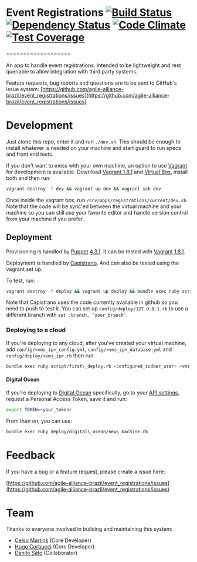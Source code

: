 # Event Registrations [![Build Status](https://snap-ci.com/agile-alliance-brazil/event_registrations/branch/master/build_image)](https://snap-ci.com/agile-alliance-brazil/event_registrations/branch/master) [![Dependency Status](https://gemnasium.com/agile-alliance-brazil/event_registrations.svg)](https://gemnasium.com/agile-alliance-brazil/event_registrations) [![Code Climate](https://codeclimate.com/github/agile-alliance-brazil/event_registrations/badges/gpa.svg)](https://codeclimate.com/github/agile-alliance-brazil/event_registrations) [![Test Coverage](https://codeclimate.com/github/agile-alliance-brazil/event_registrations/badges/coverage.svg)](https://codeclimate.com/github/agile-alliance-brazil/event_registrations)
===================

An app to handle event registrations. Intended to be lightweight and rest queriable to allow integration with third party systems.

Feature requests, bug reports and questions are to be sent to GitHub's issue system: [https://github.com/agile-alliance-brazil/event_registrations/issues](https://github.com/agile-alliance-brazil/event_registrations/issues)

# Development

Just clone this repo, enter it and run `./dev.sh`. This should be enough to install whatever is needed on your machine and start guard to run specs and front end tests.

If you don't want to mess with your own machine, an option to use [Vagrant](https://www.vagrantup.com/) for development is available. Download [Vagrant 1.8.1](https://releases.hashicorp.com/vagrant/1.8.1/) and [Virtual Box](https://www.virtualbox.org/wiki/Downloads), install both and then run:

```sh
vagrant destroy -f dev && vagrant up dev && vagrant ssh dev
````

Once inside the vagrant box, run `/srv/apps/registrations/current/dev.sh`. Note that the code will be sync'ed between the virtual machine and your machine so you can still use your favorite editor and handle version control from your machine if you prefer.

## Deployment

Provisioning is handled by [Puppet](https://puppetlabs.com/) [4.3.1](http://docs.puppetlabs.com/puppet/latest/reference/install_pre.html). It can be tested with [Vagrant](https://www.vagrantup.com/) [1.8.1](https://releases.hashicorp.com/vagrant/1.8.1/).

Deployment is handled by [Capistrano](http://capistranorb.com/). And can also be tested using the vagrant set up.

To test, run:
```sh
vagrant destroy -f deploy && vagrant up deploy && bundle exec ruby script/first\_deploy.rb vagrant 127.0.0.1:2203 certs/insecure\_private\_key
```

Note that Capistrano uses the code currently available in github so you need to push to test it.
You can set up `config/deploy/127.0.0.1.rb` to use a different branch with `set :branch, 'your_branch'`.

### Deploying to a cloud

If you're deploying to any cloud, after you've created your virtual machine, add `config/<vms_ip>_config.yml`, `config/<vms_ip>_database.yml` and `config/deploy/<vms_ip>.rb` then run:
```sh
bundle exec ruby script/first\_deploy.rb <configured_sudoer_user> <vms_ip> <ssh_key_to_access_vm>
```

#### Digital Ocean

If you're deploying to [Digital Ocean](https://www.digitalocean.com/?refcode=f3805af8abc0) specifically, go to your [API settings](https://cloud.digitalocean.com/settings/applications), request a Personal Access Token, save it and run:
```sh
export TOKEN=<your_token>
```

From then on, you can use:
```sh
bundle exec ruby deploy/digital\_ocean/new\_machine.rb
```

# Feedback

If you have a bug or a feature request, please create a issue here:

[https://github.com/agile-alliance-brazil/event_registrations/issues](https://github.com/agile-alliance-brazil/event_registrations/issues)

# Team

Thanks to everyone involved in building and maintaining this system:

* [Celso Martins](https://github.com/celsoMartins) (Core Developer)
* [Hugo Corbucci](https://hugocorbucci.com) (Core Developer)
* [Danilo Sato](http://www.dtsato.com) (Collaborator)
